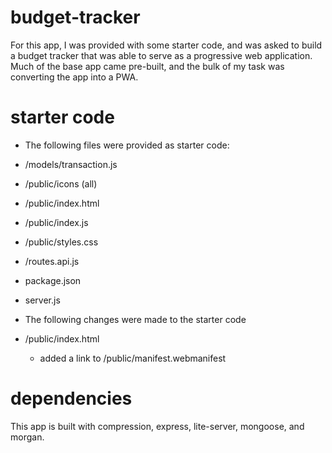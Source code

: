 # budget-tracker
For this app, I was provided with some starter code, and was asked to build a budget tracker that was able to serve as a progressive web application. Much of the base app came pre-built, and the bulk of my task was converting the app into a PWA. 

# starter code
* The following files were provided as starter code:
* /models/transaction.js
* /public/icons (all)
* /public/index.html
* /public/index.js
* /public/styles.css
* /routes.api.js
* package.json
* server.js

* The following changes were made to the starter code
* /public/index.html
   * added a link to /public/manifest.webmanifest

# dependencies
This app is built with compression, express, lite-server, mongoose, and morgan.